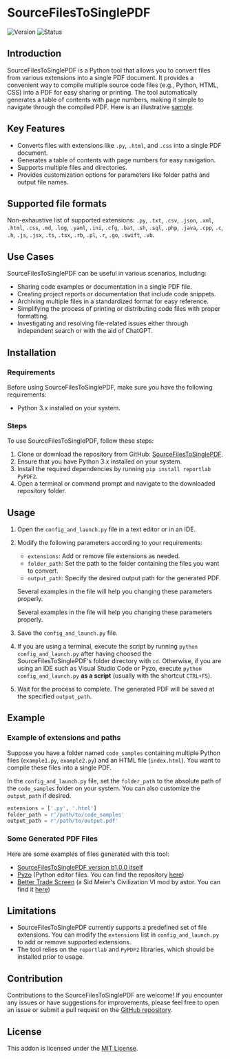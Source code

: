 # SourceFilesToSinglePDF

![Version](https://img.shields.io/badge/version-v1.0.0--beta-blue)
![Status](https://img.shields.io/badge/status-beta-orange.svg)

## Introduction
SourceFilesToSinglePDF is a Python tool that allows you to convert files from various extensions into a single PDF document. It provides a convenient way to compile multiple source code files (e.g., Python, HTML, CSS) into a PDF for easy sharing or printing. The tool automatically generates a table of contents with page numbers, making it simple to navigate through the compiled PDF.
Here is an illustrative [sample](https://github.com/Vilnante/SourceFilesToSinglePDF/files/11645248/SourceFilesToSinglePDF.pdf).

## Key Features
- Converts files with extensions like `.py`, `.html`, and `.css` into a single PDF document.
- Generates a table of contents with page numbers for easy navigation.
- Supports multiple files and directories.
- Provides customization options for parameters like folder paths and output file names.

## Supported file formats

Non-exhaustive list of supported extensions: `.py`, `.txt`, `.csv`, `.json`, `.xml`, `.html`, `.css`, `.md`, `.log`, `.yaml`, `.ini`, `.cfg`, `.bat`, `.sh`, `.sql`, `.php`, `.java`, `.cpp`, `.c`, `.h`, `.js`, `.jsx`, `.ts`, `.tsx`, `.rb`, `.pl`, `.r`, `.go`, `.swift`, `.vb`.

## Use Cases

SourceFilesToSinglePDF can be useful in various scenarios, including:
- Sharing code examples or documentation in a single PDF file.
- Creating project reports or documentation that include code snippets.
- Archiving multiple files in a standardized format for easy reference.
- Simplifying the process of printing or distributing code files with proper formatting.
- Investigating and resolving file-related issues either through independent search or with the aid of ChatGPT.

## Installation

### Requirements
Before using SourceFilesToSinglePDF, make sure you have the following requirements:

- Python 3.x installed on your system.

### Steps

To use SourceFilesToSinglePDF, follow these steps:

1. Clone or download the repository from GitHub: [SourceFilesToSinglePDF]([link_to_repository](https://github.com/Vilnante/SourceFilesToSinglePDF/)).
2. Ensure that you have Python 3.x installed on your system.
3. Install the required dependencies by running `pip install reportlab PyPDF2`.
4. Open a terminal or command prompt and navigate to the downloaded repository folder.


## Usage
1. Open the `config_and_launch.py` file in a text editor or in an IDE.
2. Modify the following parameters according to your requirements:
   - `extensions`: Add or remove file extensions as needed.
   - `folder_path`: Set the path to the folder containing the files you want to convert.
   - `output_path`: Specify the desired output path for the generated PDF.
   
   Several examples in the file will help you changing these parameters properly.

   
   Several examples in the file will help you changing these parameters properly.
3. Save the `config_and_launch.py` file.
4. If you are using a terminal, execute the script by running `python config_and_launch.py` after having choosed the SourceFilesToSinglePDF's folder directory with `cd`. Otherwise, if you are using an IDE such as Visual Studio Code or Pyzo, execute `python config_and_launch.py` **as a script** (usually with the shortcut `CTRL+F5`).
5. Wait for the process to complete. The generated PDF will be saved at the specified `output_path`.

## Example

### Example of extensions and paths
Suppose you have a folder named `code_samples` containing multiple Python files (`example1.py`, `example2.py`) and an HTML file (`index.html`). You want to compile these files into a single PDF.

In the `config_and_launch.py` file, set the `folder_path` to the absolute path of the `code_samples` folder on your system. You can also customize the `output_path` if desired.

```python
extensions = ['.py', '.html']
folder_path = r'/path/to/code_samples'
output_path = r'/path/to/output.pdf'
```

### Some Generated PDF Files

Here are some examples of files generated with this tool:

- [SourceFilesToSinglePDF version b1.0.0 itself](https://github.com/Vilnante/SourceFilesToSinglePDF/files/11645248/SourceFilesToSinglePDF.pdf)
- [Pyzo](https://github.com/Vilnante/SourceFilesToSinglePDF/files/11645249/Pyzo.pdf) (Python editor files. You can find the repository [here](https://github.com/pyzo/pyzo))
- [Better Trade Screen](https://github.com/Vilnante/SourceFilesToSinglePDF/files/11645277/ModCivVI.pdf) (a Sid Meier's Civilization VI mod by astor. You can find it [here](https://steamcommunity.com/sharedfiles/filedetails/?id=873246701))

## Limitations
- SourceFilesToSinglePDF currently supports a predefined set of file extensions. You can modify the `extensions` list in `config_and_launch.py` to add or remove supported extensions.
- The tool relies on the `reportlab` and `PyPDF2` libraries, which should be installed prior to usage.

## Contribution
Contributions to the SourceFilesToSinglePDF are welcome! If you encounter any issues or have suggestions for improvements, please feel free to open an issue or submit a pull request on the [GitHub repository](https://github.com/Vilnante/SourceFilesToSinglePDF/).

## License
This addon is licensed under the [MIT License](LICENSE).
